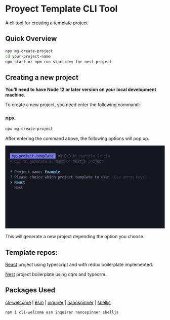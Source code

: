 # Proyect Template CLI Tool

A cli tool for creating a template project

## Quick Overview

```sh
npx mg-create-project
cd your-project-name
npm start or npm run start:dev for nest project
```

## Creating a new project

**You’ll need to have Node 12 or later version on your local development machine**.

To create a new project, you need enter the following command:

### npx

```sh
npx mg-create-project
```

After entering the command above, the following options will pop up.

<p align='center'>
<img src='./utils/option-list.png' width='600' alt='Build errors'>
</p>

This will generate a new project depending the option you choose.

## Template repos:

[React](https://gitlab.com/marcelo.garcia0/react-typescript) project using typescript and with redux boilerplate implemented.

[Nest](https://gitlab.com/marcelo.garcia0/nestjs-cqrs) project boilerplate using cqrs and typeorm.

## Packages Used

[cli-welcome](https://github.com/ahmadawais/cli-welcome) |
[esm](https://github.com/standard-things/esm) |
[inquirer](https://github.com/SBoudrias/Inquirer.js) |
[nanospinner](https://github.com/usmanyunusov/nanospinner) |
[shelljs](https://github.com/shelljs/shelljs)

```sh
npm i cli-welcome esm inquirer nanospinner shelljs
```
